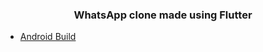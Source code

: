 <center><h3>WhatsApp clone made using Flutter</h3></center>

- [Android Build](https://github.com/saket-shetty/Whatsapp-Clone/raw/master/build/app/outputs/apk/release/app-release.apk)